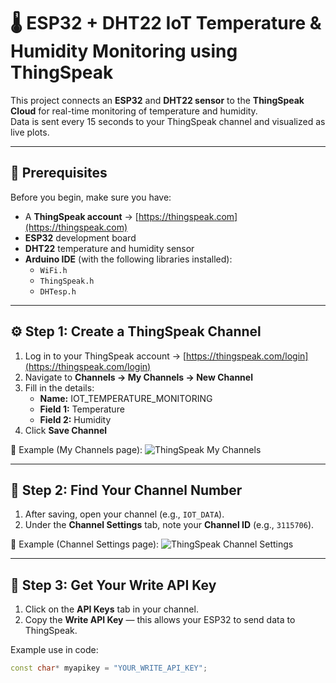 # 🌡️ ESP32 + DHT22 IoT Temperature & Humidity Monitoring using ThingSpeak

This project connects an **ESP32** and **DHT22 sensor** to the **ThingSpeak Cloud** for real-time monitoring of temperature and humidity.  
Data is sent every 15 seconds to your ThingSpeak channel and visualized as live plots.

---

## 📘 Prerequisites

Before you begin, make sure you have:

- A **ThingSpeak account** → [https://thingspeak.com](https://thingspeak.com)
- **ESP32** development board  
- **DHT22** temperature and humidity sensor  
- **Arduino IDE** (with the following libraries installed):
  - `WiFi.h`
  - `ThingSpeak.h`
  - `DHTesp.h`

---

## ⚙️ Step 1: Create a ThingSpeak Channel

1. Log in to your ThingSpeak account → [https://thingspeak.com/login](https://thingspeak.com/login)
2. Navigate to **Channels → My Channels → New Channel**
3. Fill in the details:
   - **Name:** IOT_TEMPERATURE_MONITORING  
   - **Field 1:** Temperature  
   - **Field 2:** Humidity  
4. Click **Save Channel**

📸 Example (My Channels page):
![ThingSpeak My Channels](71f60bf1-c41e-4f4f-a084-0de4070cc84d.png)

---

## 🔎 Step 2: Find Your Channel Number

1. After saving, open your channel (e.g., `IOT_DATA`).
2. Under the **Channel Settings** tab, note your **Channel ID** (e.g., `3115706`).

📸 Example (Channel Settings page):
![ThingSpeak Channel Settings](c0029b42-0c47-4ca7-91d0-fdf248bb561d.png)

---

## 🔑 Step 3: Get Your Write API Key

1. Click on the **API Keys** tab in your channel.  
2. Copy the **Write API Key** — this allows your ESP32 to send data to ThingSpeak.

Example use in code:
```cpp
const char* myapikey = "YOUR_WRITE_API_KEY";
